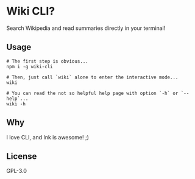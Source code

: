 # Wiki CLI?

Search Wikipedia and read summaries directly in your terminal!

## Usage

```
# The first step is obvious...
npm i -g wiki-cli

# Then, just call `wiki` alone to enter the interactive mode...
wiki

# You can read the not so helpful help page with option `-h` or `--help`...
wiki -h
```

## Why

I love CLI, and Ink is awesome! ;)

## License

GPL-3.0
